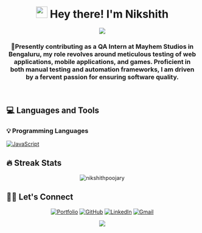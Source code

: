 <h1 align="center">
 <img src="https://media.giphy.com/media/hvRJCLFzcasrR4ia7z/giphy.gif" width="30">
 Hey there! I'm Nikshith
</h1>
<!-- Typing SVG by DenverCoder1 - https://github.com/DenverCoder1/readme-typing-svg -->
<p align="center">
  <a><img src="https://readme-typing-svg.herokuapp.com?lines=Aspiring+QA+Engineer;Always%20learning%20new%20things&center=true&width=380&height=45"></a>
</p>


<h3 align="center">🔭Presently contributing as a QA Intern at Mayhem Studios in Bengaluru, my role revolves around meticulous testing of web applications, mobile applications, and games. Proficient in both manual testing and automation frameworks, I am driven by a fervent passion for ensuring software quality.</h3>

<br />

## 💻 Languages and Tools
<h3> 💡 Programming Languages </h3>
        <a href="https://github.com/search?q=user%3ADenverCoder1+is%3Arepo+language%3Ajavascript"><img alt="JavaScript" src="https://img.shields.io/badge/JavaScript%20-%23F7DF1E.svg?logo=javascript&logoColor=black"></a>


 

   ## 🔥 Streak Stats

   <p align = "center"><img src="https://github-readme-streak-stats.herokuapp.com/?user=nikshithpoojary" alt="nikshithpoojary" /></p>

   ## 🙋‍♂ Let's Connect

<p align= "center">
	<a href="https://nikshith-portfolio.netlify.app/" target="_blank"><img src="https://img.icons8.com/bubbles/50/000000/web.png" alt="Portfolio"/></a>
	<a href="https://github.com/NIKSHITHPOOJARY" target="_blank"><img src="https://img.icons8.com/bubbles/50/000000/github.png" alt="GitHub"/></a>
	<a href="https://www.linkedin.com/in/nikshith-poojary/" target="_blank"><img src="https://img.icons8.com/bubbles/50/000000/linkedin.png" alt="LinkedIn"/></a>
	<a href="mailto:nikshithpoojary143@gmail.com" target="_blank"><img src="https://img.icons8.com/bubbles/50/000000/gmail.png" alt="Gmail"/></a>
</p>

<p align= "center"><img src="https://encrypted-tbn0.gstatic.com/images?q=tbn:ANd9GcTzItjIGxZI1hiYiA4ahl1jXbkRYU-Bg7Usmg&s" ></p>
